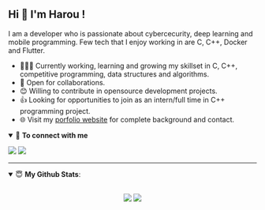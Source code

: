 ## Hi 👋 I'm Harou ! 

I am a developer who is passionate about cybercecurity, deep learning and mobile programming. Few tech that I enjoy working in are C, C++, Docker and Flutter.

- 👨🏽‍💻 Currently working, learning and growing my skillset in C, C++, competitive programming, data structures and algorithms.
- 🤝 Open for collaborations.
- 😊 Willing to contribute in opensource development projects.
- 👍 Looking for opportunities to join as an intern/full time in C++ programming project.
- 🌐 Visit my [porfolio website](https://harou24.github.io/) for complete background and contact.

<details open>
<summary>🤝 <b>To connect with me</b></summary>

<p align = "center">
 
[<img src ="https://img.shields.io/badge/portfolio-%23.svg?&style=for-the-badge&logo=&logoColor=white%22">](https://harou24.github.io/)
[<img src="https://img.shields.io/badge/linkedin-%230077B5.svg?&style=for-the-badge&logo=linkedin&logoColor=white" />](https://www.linkedin.com/in/harou/)

</p>

</details>

---

<details open>
 <summary> 😇 <b>My Github Stats</b>: </summary>

<br>

<p align = "center">
  <img src = "https://github-readme-stats.vercel.app/api?username=harou24&show_icons=true&theme=tokyonight&line_height=27">
  <img src = "https://github-readme-stats.vercel.app/api/top-langs/?username=harou24&hide=css,java,html&theme=tokyonight">
</p>

</details>
